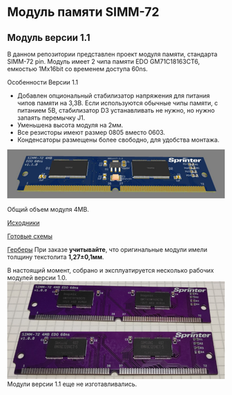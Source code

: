 # Модуль памяти SIMM-72
## Модуль версии 1.1


В данном репозитории представлен проект модуля памяти, стандарта SIMM-72 pin.
Модуль имеет 2 чипа памяти EDO GM71C18163CT6, емкостью 1Mx16bit со временем доступа 60ns.

Особенности Версии 1.1
* Добавлен опциональный стабилизатор напряжения для питания чипов памяти на 3,3В. Если используются обычные чипы памяти, с питанием 5В, стабилизатор D3 устанавливать не нужно, но нужно запаять перемычку J1.
* Уменьшена высота модуля на 2мм.
* Все резисторы имеют размер 0805 вместо 0603.
* Конденсаторы размещены более свободно, для удобства монтажа.

![image](Export/render.jpg)

Общий объем модуля 4MB.

[Исходники](Sources)

[Готовые схемы](Export)

[Герберы](Gerber) При заказе __учитывайте__, что оригинальные модули имели толщину текстолита __1,27±0,1мм__.

В настоящий момент, собрано и эксплуатируется несколько рабочих модулей версии 1.0.
![image](Export/simm72.jpg)
Модули версии 1.1 еще не изготавливались.
